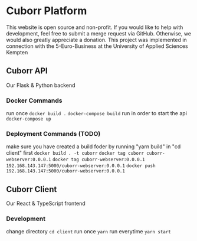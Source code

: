 # Cuborr Platform
This website is open source and non-profit. If you would like to help with development, feel free to submit a merge request via GitHub. Otherwise, we would also greatly appreciate a donation. This project was implemented in connection with the 5-Euro-Business at the University of Applied Sciences Kempten
## Cuborr API
Our Flask & Python backend
### Docker Commands
run once
```docker build .```
```docker-compose build```
run in order to start the api
```docker-compose up```

### Deployment Commands (TODO)
make sure you have created a build foder by running "yarn build" in "cd client" first
```docker build . -t cuborr```
```docker tag cuborr cuborr-webserver:0.0.0.1```
```docker tag cuborr-webserver:0.0.0.1 192.168.143.147:5000/cuborr-webserver:0.0.0.1```
```docker push 192.168.143.147:5000/cuborr-webserver:0.0.0.1```


## Cuborr Client
Our React & TypeScript frontend
### Development
change directory
```cd client```
run once
```yarn```
run everytime
```yarn start```
